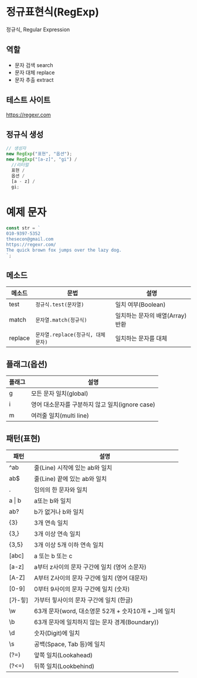 # 정규표현식(RegExp)

정규식, Regular Expression

## 역할

- 문자 검색 search
- 문자 대체 replace
- 문자 추출 extract

## 테스트 사이트

https://regexr.com

## 정규식 생성

```js
// 생성자
new RegExp("표현", "옵션");
new RegExp("[a-z]", "gi") /
  //리터럴
  표현 /
  옵션 /
  [a - z] /
  gi;
```

# 예제 문자

```js
const str = `
010-9397-5352
thesecon@gmail.com
https://regexr.com/
The quick brown fox jumps over the lazy dog.
`;
```

## 메소드

| 메소드  | 문법                               | 설명                            |
| ------- | ---------------------------------- | ------------------------------- |
| test    | `정규식.test(문자열)`              | 일치 여부(Boolean)              |
| match   | `문자열.match(정규식)`             | 일치하는 문자의 배열(Array)반환 |
| replace | `문자열.replace(정규식, 대체문자)` | 일치하는 문자를 대체            |

## 플래그(옵션)

| 플래그 | 설명                                            |
| ------ | ----------------------------------------------- |
| g      | 모든 문자 일치(global)                          |
| i      | 영어 대소문자를 구분하지 않고 일치(ignore case) |
| m      | 여러줄 일치(multi line)                         |

## 패턴(표현)

| 패턴         | 설명                                                  |
| ------------ | ----------------------------------------------------- |
| ^ab          | 줄(Line) 시작에 있는 ab와 일치                        |
| ab$          | 줄(Line) 끝에 있는 ab와 일치                          |
| .            | 임의의 한 문자와 일치                                 |
| a &verbar; b | a또는 b와 일치                                        |
| ab?          | b가 없거나 b와 일치                                   |
| {3}          | 3개 연속 일치                                         |
| {3,}         | 3개 이상 연속 일치                                    |
| {3,5}        | 3개 이상 5개 이하 연속 일치                           |
| [abc]        | a 또는 b 또는 c                                       |
| [a-z]        | a부터 z사이의 문자 구간에 일치 (영어 소문자)          |
| [A-Z]        | A부터 Z사이의 문자 구간에 일치 (영어 대문자)          |
| [0-9]        | 0부터 9사이의 문자 구간에 일치 (숫자)                 |
| [가-힣]      | 가부터 힣사이의 문자 구간에 일치 (한글)               |
| \w           | 63개 문자(word, 대소영문 52개 + 숫자10개 + \_)에 일치 |
| \b           | 63개 문자에 일치하지 않는 문자 경계(Boundary))        |
| \d           | 숫자(Digit)에 일치                                    |
| \s           | 공백(Space, Tab 등)에 일치                            |
| (?=)         | 앞쪽 일치(Lookahead)                                  |
| (?<=)        | 뒤쪽 일치(Lookbehind)                                 |
